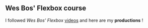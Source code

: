 ## Wes Bos' Flexbox course

I followed *Wes Bos' Flexbox* [videos](https://www.youtube.com/playlist?list=PLu8EoSxDXHP7xj_y6NIAhy0wuCd4uVdid) and here are my **productions** !
